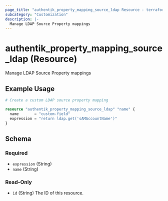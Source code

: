 ```yaml
---
page_title: "authentik_property_mapping_source_ldap Resource - terraform-provider-authentik"
subcategory: "Customization"
description: |-
  Manage LDAP Source Property mappings
---
```


# authentik_property_mapping_source_ldap (Resource)

Manage LDAP Source Property mappings

## Example Usage

```terraform
# Create a custom LDAP source property mapping

resource "authentik_property_mapping_source_ldap" "name" {
  name       = "custom-field"
  expression = "return ldap.get('sAMAccountName')"
}
```

<!-- schema generated by tfplugindocs -->
## Schema

### Required

- `expression` (String)
- `name` (String)

### Read-Only

- `id` (String) The ID of this resource.
